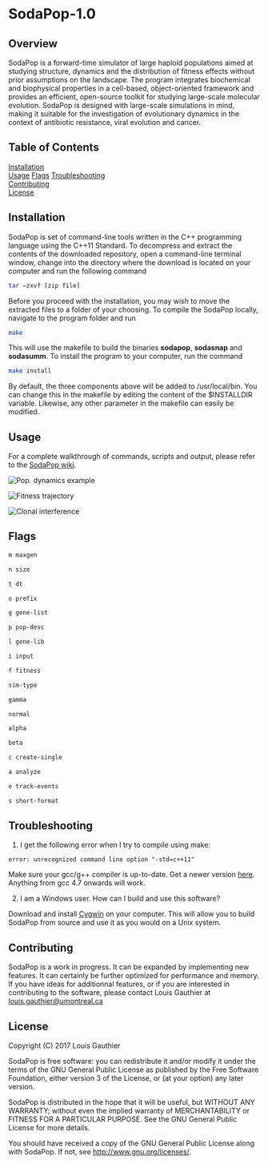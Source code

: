 # SodaPop-1.0

## Overview

SodaPop is a forward-time simulator of large haploid populations aimed at studying structure, dynamics and the distribution of fitness effects without prior assumptions on the landscape. The program integrates biochemical and biophysical properties in a cell-based, object-oriented framework and provides an efficient, open-source toolkit for studying large-scale molecular evolution. SodaPop is designed with large-scale simulations in mind, making it suitable for the investigation of evolutionary dynamics in the context of antibiotic resistance, viral evolution and cancer.


## Table of Contents

[Installation](#installation)  
[Usage](#usage)
[Flags](#flags)
[Troubleshooting](#troubleshooting)  
[Contributing](#contributing)  
[License](#license)

<a name="installation"/>

## Installation

SodaPop is set of command-line tools written in the C++ programming language using the C++11 Standard. To decompress and extract the contents of the downloaded repository, open a command-line terminal window, change into the directory where the download is located on your computer and run the following command

>
```bash
tar –zxvf [zip file]
```

Before you proceed with the installation, you may wish to move the extracted files to a folder of your choosing. To compile the SodaPop locally, navigate to the program folder and run

>
```bash
make
```

This will use the makefile to build the binaries **sodapop**, **sodasnap** and **sodasumm**. To install the program to your computer, run the command

>
```bash
make install
```

By default, the three components above will be added to /usr/local/bin. You can change this in the makefile by editing the content of the $INSTALLDIR variable. Likewise, any other parameter in the makefile can easily be modified.

<a name="usage"/>

## Usage

For a complete walkthrough of commands, scripts and output, please refer to the [SodaPop wiki](https://github.com/louisgt/SodaPop/wiki).

![Pop. dynamics example](https://user-images.githubusercontent.com/29554043/28281174-42b56b7c-6af4-11e7-86c9-f8393c123513.png)

![Fitness trajectory](https://user-images.githubusercontent.com/29554043/28281203-573643f0-6af4-11e7-9362-212a833a056f.png)

![Clonal interference](https://user-images.githubusercontent.com/29554043/28374005-7e0a6e60-6c71-11e7-945b-546541b0c3f1.png)

<a name="flags"/>

## Flags

>
```bash
m maxgen
```

>
```bash
n size
```

>
```bash
t dt
```

>
```bash
o prefix
```

>
```bash
g gene-list
```

>
```bash
p pop-desc
```

>
```bash
l gene-lib
```

>
```bash
i input
```

>
```bash
f fitness
```

>
```bash
sim-type
```

>
```bash
gamma
```

>
```bash
normal
```

>
```bash
alpha
```

>
```bash
beta
```

>
```bash
c create-single
```

>
```bash
a analyze
```

>
```bash
e track-events
```

>
```bash
s short-format
```

<a name="troubleshooting"/>

## Troubleshooting

1. I get the following error when I try to compile using make: 
```
error: unrecognized command line option "-std=c++11"
```

Make sure your gcc/g++ compiler is up-to-date. Get a newer version [here](https://gcc.gnu.org/). Anything from gcc 4.7 onwards will work.

2. I am a Windows user. How can I build and use this software?

Download and install [Cygwin](https://www.cygwin.com/) on your computer. This will allow you to build SodaPop from source and use it as you would on a Unix system.

<a name="contributing"/>

## Contributing

SodaPop is a work in progress. It can be expanded by implementing new features. It can certainly be further optimized for performance and memory. If you have ideas for additionnal features, or if you are interested in contributing to the software, please contact Louis Gauthier at louis.gauthier@umontreal.ca

<a name="license"/>

## License

Copyright (C) 2017 Louis Gauthier

SodaPop is free software: you can redistribute it and/or modify it under the terms of the GNU General Public License as published by the Free Software Foundation, either version 3 of the License, or (at your option) any later version.

SodaPop is distributed in the hope that it will be useful, but WITHOUT ANY WARRANTY; without even the implied warranty of MERCHANTABILITY or FITNESS FOR A PARTICULAR PURPOSE.  See the GNU General Public License for more details.

You should have received a copy of the GNU General Public License along with SodaPop.  If not, see <http://www.gnu.org/licenses/>.
